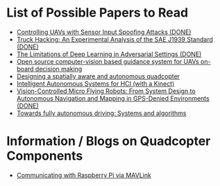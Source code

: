List of Possible Papers to Read
===============================
  
- [Controlling UAVs with Sensor Input Spoofing Attacks (DONE)](https://www.usenix.org/conference/woot16/workshop-program/presentation/davidson)
- [Truck Hacking: An Experimental Analysis of the SAE J1939 Standard (DONE)](https://www.usenix.org/conference/woot16/workshop-program/presentation/burakova)
- [The Limitations of Deep Learning in Adversarial Settings (DONE)](http://ieeexplore.ieee.org/xpls/abs_all.jsp?arnumber=7467366)
- [Open source computer-vision based guidance system for UAVs on-board decision making](http://eprints.qut.edu.au/93430/)
- [Designing a spatially aware and autonomous quadcopter](http://ieeexplore.ieee.org/xpl/login.jsp?reload=true&tp=&arnumber=6549521&url=http%3A%2F%2Fieeexplore.ieee.org%2Fxpls%2Fabs_all.jsp%3Farnumber%3D6549521)
- [Intelligent Autonomous Systems for HCI (with a Kinect)](https://fcrar.fiu.edu/wp-content/uploads/2014/05/6_3_IntelligentAutonmousSystemsforHCI_FIU.pdf)
- [Vision-Controlled Micro Flying Robots: From System Design to Autonomous Navigation and Mapping in GPS-Denied Environments (DONE)](http://ieeexplore.ieee.org/xpls/icp.jsp?arnumber=6880770)
- [Towards fully autonomous driving: Systems and algorithms](http://ieeexplore.ieee.org/xpls/icp.jsp?arnumber=5940562)

Information / Blogs on Quadcopter Components
============================================

- [Communicating with Raspberry Pi via MAVLink](http://ardupilot.org/dev/docs/raspberry-pi-via-mavlink.html)
